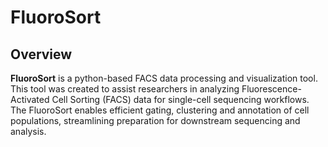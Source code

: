 # FluoroSort
## Overview
**FluoroSort** is a python-based FACS data processing and visualization tool. This tool was created to assist researchers in analyzing Fluorescence-Activated Cell Sorting (FACS) data for single-cell sequencing workflows. The FluoroSort enables efficient gating, clustering and annotation of cell populations, streamlining preparation for downstream sequencing and analysis.
